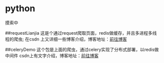 # python
摸索中

##requestLianjia 
这是个通过request爬取页面，redis做缓存，并且多进程多线程的爬虫;
在csdn 上又详细一些博客介绍，博客地址：[前往博客](https://blog.csdn.net/caca95/article/details/82217507)

##celeryDemo
这个包是上面的爬虫，通过celery实现了分布式部署，以redis做中间件
csdn上有文字介绍，博客地址：[前往博客](https://blog.csdn.net/caca95/article/details/82227947)
